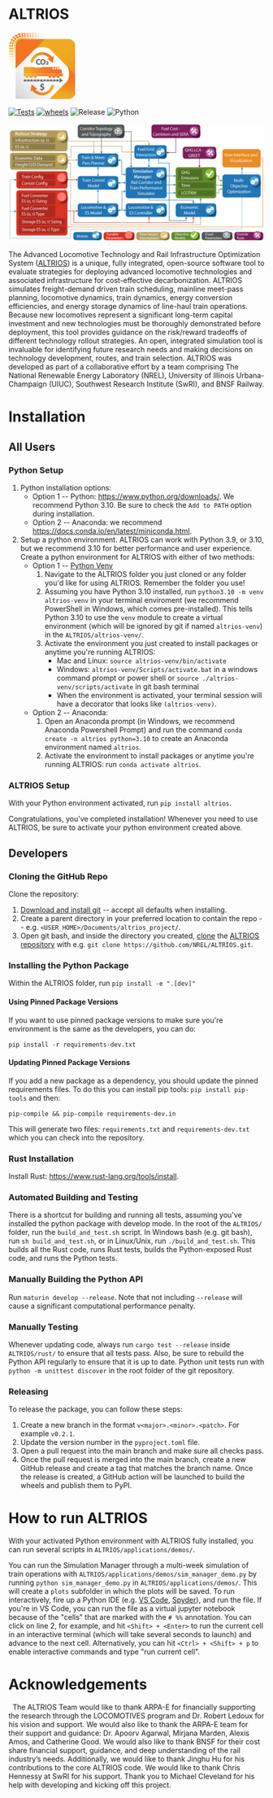 # ALTRIOS

![Altrios Logo](https://raw.githubusercontent.com/NREL/altrios/main/.github/images/ALTRIOS-logo-web.jpg)

[![Tests](https://github.com/NREL/altrios/actions/workflows/tests.yaml/badge.svg)](https://github.com/NREL/altrios/actions/workflows/tests.yaml) [![wheels](https://github.com/NREL/altrios/actions/workflows/wheels.yaml/badge.svg)](https://github.com/NREL/altrios/actions/workflows/wheels.yaml) ![Release](https://img.shields.io/badge/release-v0.1.0-blue) ![Python](https://img.shields.io/badge/python-3.9%20%7C%203.10-blue)

![Model Framework Schematic](https://raw.githubusercontent.com/NREL/altrios/main/.github/images/ALTRIOS_schematic_Alfred_Hicks.png)

The Advanced Locomotive Technology and Rail Infrastructure Optimization System ([ALTRIOS](https://www.nrel.gov/transportation/altrios.html)) is a unique, fully integrated, open-source software tool to evaluate strategies for deploying advanced locomotive technologies and associated infrastructure for cost-effective decarbonization. ALTRIOS simulates freight-demand driven train scheduling, mainline meet-pass planning, locomotive dynamics, train dynamics, energy conversion efficiencies, and energy storage dynamics of line-haul train operations. Because new locomotives represent a significant long-term capital investment and new technologies must be thoroughly demonstrated before deployment, this tool provides guidance on the risk/reward tradeoffs of different technology rollout strategies. An open, integrated simulation tool is invaluable for identifying future research needs and making decisions on technology development, routes, and train selection. ALTRIOS was developed as part of a collaborative effort by a team comprising The National Renewable Energy Laboratory (NREL), University of Illinois Urbana-Champaign (UIUC), Southwest Research Institute (SwRI), and BNSF Railway.

# Installation

## All Users

### Python Setup

1. Python installation options:
   - Option 1 -- Python: https://www.python.org/downloads/. We recommend Python 3.10. Be sure to check the `Add to PATH` option during installation.
   - Option 2 -- Anaconda: we recommend https://docs.conda.io/en/latest/miniconda.html.
1. Setup a python environment. ALTRIOS can work with Python 3.9, or 3.10, but we recommend 3.10 for better performance and user experience. Create a python environment for ALTRIOS with either of two methods:
   - Option 1 -- [Python Venv](https://docs.python.org/3/library/venv.html)
     1. Navigate to the ALTRIOS folder you just cloned or any folder you'd like for using ALTRIOS. Remember the folder you use!
     1. Assuming you have Python 3.10 installed, run `python3.10 -m venv altrios-venv` in your terminal enviroment (we recommend PowerShell in Windows, which comes pre-installed). This tells Python 3.10 to use the `venv` module to create a virtual environment (which will be ignored by git if named `altrios-venv`) in the `ALTRIOS/altrios-venv/`.
     1. Activate the environment you just created to install packages or anytime you're running ALTRIOS:
        - Mac and Linux: `source altrios-venv/bin/activate`
        - Windows: `altrios-venv/Scripts/activate.bat` in a windows command prompt or power shell or `source ./altrios-venv/scripts/activate` in git bash terminal
        - When the environment is activated, your terminal session will have a decorator that looks like `(altrios-venv)`.
   - Option 2 -- Anaconda:
     1. Open an Anaconda prompt (in Windows, we recommend Anaconda Powershell Prompt) and run the command `conda create -n altrios python=3.10` to create an Anaconda environment named `altrios`.
     1. Activate the environment to install packages or anytime you're running ALTRIOS: run `conda activate altrios`.

### ALTRIOS Setup

With your Python environment activated, run `pip install altrios`.

Congratulations, you've completed installation! Whenever you need to use ALTRIOS, be sure to activate your python environment created above.

## Developers

### Cloning the GitHub Repo

Clone the repository:

1. [Download and install git](https://git-scm.com/downloads) -- accept all defaults when installing.
1. Create a parent directory in your preferred location to contain the repo -- e.g. `<USER_HOME>/Documents/altrios_project/`.
1. Open git bash, and inside the directory you created, [clone](https://docs.github.com/en/repositories/creating-and-managing-repositories/cloning-a-repository) the [ALTRIOS repository](https://github.com/NREL/ALTRIOS) with e.g. `git clone https://github.com/NREL/ALTRIOS.git`.

### Installing the Python Package

Within the ALTRIOS folder, run `pip install -e ".[dev]"`

#### Using Pinned Package Versions

If you want to use pinned package versions to make sure you're environment is the same as the developers, you can do:

```shell
pip install -r requirements-dev.txt
```

#### Updating Pinned Package Versions

If you add a new package as a dependency, you should update the pinned requirements files.
To do this you can install pip tools: `pip install pip-tools` and then:

```shell
pip-compile && pip-compile requirements-dev.in
```

This will generate two files: `requirements.txt` and `requirements-dev.txt` which you can check into the repository.

### Rust Installation

Install Rust: https://www.rust-lang.org/tools/install.

### Automated Building and Testing

There is a shortcut for building and running all tests, assuming you've installed the python package with develop mode. In the root of the `ALTRIOS/` folder, run the `build_and_test.sh` script. In Windows bash (e.g. git bash), run `sh build_and_test.sh`, or in Linux/Unix, run `./build_and_test.sh`. This builds all the Rust code, runs Rust tests, builds the Python-exposed Rust code, and runs the Python tests.

### Manually Building the Python API

Run `maturin develop --release`. Note that not including `--release` will cause a significant computational performance penalty.

### Manually Testing

Whenever updating code, always run `cargo test --release` inside `ALTRIOS/rust/` to ensure that all tests pass. Also, be sure to rebuild the Python API regularly to ensure that it is up to date. Python unit tests run with `python -m unittest discover` in the root folder of the git repository.

### Releasing

To release the package, you can follow these steps:

1. Create a new branch in the format `v<major>.<minor>.<patch>`. For example `v0.2.1`.
1. Update the version number in the `pyproject.toml` file.
1. Open a pull request into the main branch and make sure all checks pass.
1. Once the pull request is merged into the main branch, create a new GitHub release and create a tag that matches the branch name. Once the release is created, a GitHub action will be launched to build the wheels and publish them to PyPI. 

# How to run ALTRIOS

With your activated Python environment with ALTRIOS fully installed, you can run several scripts in `ALTRIOS/applications/demos/`.

You can run the Simulation Manager through a multi-week simulation of train operations with `ALTRIOS/applications/demos/sim_manager_demo.py` by running `python sim_manager_demo.py` in `ALTRIOS/applications/demos/`. This will create a `plots` subfolder in which the plots will be saved. To run interactively, fire up a Python IDE (e.g. [VS Code](https://code.visualstudio.com/Download), [Spyder](https://www.spyder-ide.org/)), and run the file. If you're in VS Code, you can run the file as a virtual jupyter notebook because of the "cells" that are marked with the `# %%` annotation. You can click on line 2, for example, and hit `<Shift> + <Enter>` to run the current cell in an interactive terminal (which will take several seconds to launch) and advance to the next cell. Alternatively, you can hit `<Ctrl> + <Shift> + p` to enable interactive commands and type "run current cell".

# Acknowledgements
 
The ALTRIOS Team would like to thank ARPA-E for financially supporting the research through the LOCOMOTIVES program and Dr. Robert Ledoux for his vision and support. We would also like to thank the ARPA-E team for their support and guidance: Dr. Apoorv Agarwal, Mirjana Marden, Alexis Amos, and Catherine Good.  We would also like to thank BNSF for their cost share financial support, guidance, and deep understanding of the rail industry’s needs.  Additionally, we would like to thank Jinghu Hu for his contributions to the core ALTRIOS code.  We would like to thank Chris Hennessy at SwRI for his support. Thank you to Michael Cleveland for his help with developing and kicking off this project.  
